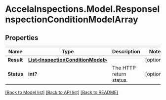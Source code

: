 # AccelaInspections.Model.ResponseInspectionConditionModelArray
## Properties

Name | Type | Description | Notes
------------ | ------------- | ------------- | -------------
**Result** | [**List&lt;InspectionConditionModel&gt;**](InspectionConditionModel.md) |  | [optional] 
**Status** | **int?** | The HTTP return status. | [optional] 

[[Back to Model list]](../README.md#documentation-for-models) [[Back to API list]](../README.md#documentation-for-api-endpoints) [[Back to README]](../README.md)

